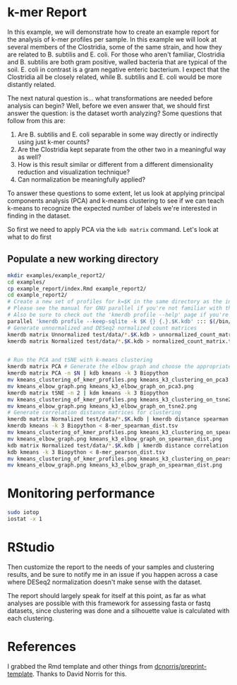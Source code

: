 # k-mer Report

In this example, we will demonstrate how to create an example report for the analysis of k-mer profiles per sample. In this example we will look at several members of the Clostridia, some of the same strain, and how they are related to B. subtilis and E. coli. For those who aren't familiar, Clostridia and B. subtilis are both gram positive, walled bacteria that are typical of the soil. E. coli in contrast is a gram negative enteric bacterium. I expect that the Clostridia all be closely related, while B. subtilis and E. coli would be more distantly related.


The next natural question is... what transformations are needed before analysis can begin? Well, before we even answer that, we should first answer the question: is the dataset worth analyzing? Some questions that follow from this are:

1. Are B. subtilis and E. coli separable in some way directly or indirectly using just k-mer counts?
2. Are the Clostridia kept separate from the other two in a meaningful way as well?
3. How is this result similar or different from a different dimensionality reduction and visualization technique?
4. Can normalization be meaningfully applied?


To answer these questions to some extent, let us look at applying  principal components analysis (PCA) and k-means clustering to see if we can teach k-means to recognize the expected number of labels we're interested in finding in the dataset.

So first we need to apply PCA via the `kdb matrix` command. Let's look at what to do first


## Populate a new working directory

```bash
mkdir examples/example_report2/
cd examples/
cp example_report/index.Rmd example_report2/
cd example_report2/
# Create a new set of profiles for k=$K in the same directory as the input files.
# Please see the manual for GNU parallel if you're not familiar with this usage.
# Also be sure to check out the 'kmerdb profile --help' page if you're not familiar with the command
parallel 'kmerdb profile --keep-sqlite -k $K {} {.}.$K.kdb' ::: $(/bin/ls ../../test/data/*.fasta.gz)
# Generate unnormalized and DESeq2 normalized count matrices
kmerdb matrix Unnormalized test/data/*.$K.kdb > unnormalized_count_matrix.tsv
kmerdb matrix Normalized test/data/*.$K.kdb > normalized_count_matrix.tsv


# Run the PCA and tSNE with k-means clustering
kmerdb matrix PCA # Generate the elbow graph and choose the appropriate version of '-n'
kmerdb matrix PCA -n $N | kdb kmeans -k 3 Biopython
mv kmeans_clustering_of_kmer_profiles.png kmeans_k3_clustering_on_pca3.png
mv kmeans_elbow_graph.png kmeans_k3_elbow_graph_on_pca3.png
kmerdb matrix tSNE -n 2 | kdm kmeans -k 3 Biopython
mv kmeans_clustering_of_kmer_profiles.png kmeans_k3_clustering_on_tsne2.png
mv kmeans_elbow_graph.png kmeans_k3_elbow_graph_on_tsne2.png
# Generate correlation distance matrices for clustering
kmerdb matrix Normalized test/data/*.$K.kdb | kmerdb distance spearman > normalized_spearman_dist.tsv
kmerdb kmeans -k 3 Biopython < 8-mer_spearman_dist.tsv
mv kmeans_clustering_of_kmer_profiles.png kmeans_k3_clustering_on_spearman_dist.png
mv kmeans_elbow_graph.png kmeans_k3_elbow_graph_on_spearman_dist.png
kdb matrix Normalized test/data/*.$K.kdb | kmerdb distance correlation > normalized_pearson_dist.tsv
kdb kmeans -k 3 Biopython < 8-mer_pearson_dist.tsv
mv kmeans_clustering_of_kmer_profiles.png kmeans_k3_clustering_on_pearson_dist.png
mv kmeans_elbow_graph.png kmeans_k3_elbow_graph_on_spearman_dist.png


```


# Monitoring performance

```bash
sudo iotop
iostat -x 1
```


# RStudio

Then customize the report to the needs of your samples and clustering results, and be sure to notify me in an issue if you happen across a case where DESeq2 normalization doesn't make sense with the dataset.

The report should largely speak for itself at this point, as far as what analyses are possible with this framework for assessing fasta or fastq datasets, since clustering was done and a silhouette value is calculated with each clustering.





# References

I grabbed the Rmd template and other things from [dcnorris/preprint-template](https://github.com/dcnorris/preprint-template). Thanks to David Norris for this.



